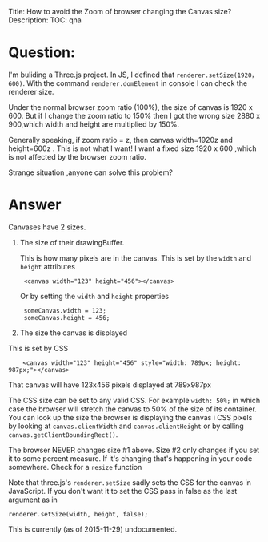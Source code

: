 Title: How to avoid the Zoom of browser changing the Canvas size?
Description:
TOC: qna

# Question:

I'm buliding a Three.js project.
In JS, I defined that `renderer.setSize(1920，600)`.
With the command `renderer.domElement` in console I can check the renderer size.

Under the normal browser zoom ratio (100%), the size of canvas is 1920 x 600.
But if I change the zoom ratio to 150% then I got the wrong size 2880 x 900,which width and height are multiplied by 150%.

Generally speaking, if zoom ratio = z, then canvas width=1920z and height=600z .
This is not what I want! I want a fixed size 1920 x 600 ,which is not affected by the browser zoom ratio.

Strange situation ,anyone can solve this problem?

# Answer

Canvases have 2 sizes. 

1. The size of their drawingBuffer.

   This is how many pixels are in the canvas. This is set by the `width`
   and `height` attributes

        <canvas width="123" height="456"></canvas>

   Or by setting the `width` and `height` properties

        someCanvas.width = 123;
        someCanvas.height = 456;

2.  The size the canvas is displayed

   This is set by CSS

        <canvas width="123" height="456" style="width: 789px; height: 987px;"></canvas>

   That canvas will have 123x456 pixels displayed at 789x987px

The CSS size can be set to any valid CSS. For example `width: 50%;` in which case the browser will stretch the canvas to 50% of the size of its container. You can look up the size the browser is displaying the canvas i CSS pixels by looking at `canvas.clientWidth` and `canvas.clientHeight` or by calling `canvas.getClientBoundingRect()`.

The browser NEVER changes size #1 above. Size #2 only changes if you set it to some percent measure. If it's changing that's happening in your code somewhere. Check for a `resize` function

Note that three.js's `renderer.setSize` sadly sets the CSS for the canvas in JavaScript. If you don't want it to set the CSS pass in false as the last argument as in

    renderer.setSize(width, height, false);

This is currently (as of 2015-11-29) undocumented.
